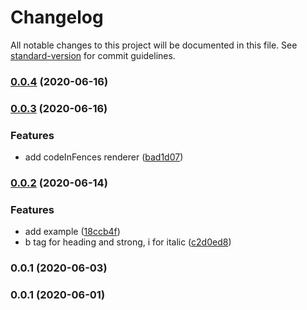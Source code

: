 # Changelog

All notable changes to this project will be documented in this file. See [standard-version](https://github.com/conventional-changelog/standard-version) for commit guidelines.

### [0.0.4](https://github.com/petersolopov/mdhl/compare/v0.0.3...v0.0.4) (2020-06-16)

### [0.0.3](https://github.com/petersolopov/mdhl/compare/v0.0.2...v0.0.3) (2020-06-16)


### Features

* add codeInFences renderer ([bad1d07](https://github.com/petersolopov/mdhl/commit/bad1d07a1e420d2c5bef3031334d3cfa9e23df0b))

### [0.0.2](https://github.com/petersolopov/mdhl/compare/v0.0.1...v0.0.2) (2020-06-14)


### Features

* add example ([18ccb4f](https://github.com/petersolopov/mdhl/commit/18ccb4f8f7c01540cdc348573257a500417d2cba))
* b tag for heading and strong, i for italic ([c2d0ed8](https://github.com/petersolopov/mdhl/commit/c2d0ed8b157c9f842f70e0c7c5e65e4711d3ef80))

### 0.0.1 (2020-06-03)

### 0.0.1 (2020-06-01)

